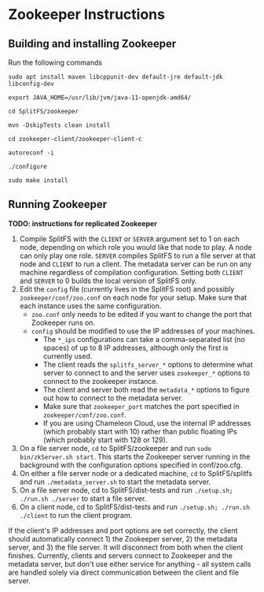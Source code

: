 # Zookeeper Instructions


## Building and installing Zookeeper
Run the following commands
```
sudo apt install maven libcppunit-dev default-jre default-jdk libconfig-dev

export JAVA_HOME=/usr/lib/jvm/java-11-openjdk-amd64/

cd SplitFS/zookeeper

mvn -DskipTests clean install

cd zookeeper-client/zookeeper-client-c

autoreconf -i

./configure

sudo make install

```

## Running Zookeeper
**TODO: instructions for replicated Zookeeper**

1. Compile SplitFS with the `CLIENT` or `SERVER` argument set to 1 on each node, depending on which role you would like that node to play. A node can only play one role. `SERVER` compiles SplitFS to run a file server at that node and `CLIENT` to run a client. The metadata server can be run on any machine regardless of compilation configuration. Setting both `CLIENT` and `SERVER` to 0 builds the local version of SplitFS only.
2. Edit the `config` file (currently lives in the SplitFS root) and possibly `zookeeper/conf/zoo.conf` on each node for your setup. Make sure that each instance uses the same configuration.
    - `zoo.conf` only needs to be edited if you want to change the port that Zookeeper runs on. 
    - `config` should be modified to use the IP addresses of your machines.
        - The `*_ips` configurations can take a comma-separated list (no spaces) of up to 8 IP addresses, although only the first is currently used.
        - The client reads the `splitfs_server_*` options to determine what server to connect to and the server uses `zookeeper_*` options to connect to the zookeeper instance. 
        - The client and server both read the `metadata_*` options to figure out how to connect to the metadata server.
        - Make sure that `zookeeper_port` matches the port specified in `zookeeper/conf/zoo.conf`. 
        - If you are using Chameleon Cloud, use the internal IP addresses (which probably start with 10) rather than public floating IPs (which probably start with 128 or 129).
3. On a file server node, `cd` to SplitFS/zookeeper and run `sudo bin/zkServer.sh start`. This starts the Zookeeper server running in the background with the configuration options specified in conf/zoo.cfg. 
4. On either a file server node or a dedicated machine, `cd` to SplitFS/splitfs and run `./metadata_server.sh` to start the metadata server. 
5. On a file server node, cd to SplitFS/dist-tests and run `./setup.sh; ./run.sh ./server` to start a file server.
6. On a client node, cd to SplitFS/dist-tests and run `./setup.sh; ./run.sh ./client` to run the client program. 

If the client's IP addresses and port options are set correctly, the client should automatically connect 1) the Zookeeper server, 2) the metadata server, and 3) the file server. It will disconnect from both when the client finishes. Currently, clients and servers connect to Zookeeper and the metadata server, but don't use either service for anything - all system calls are handled solely via direct communication between the client and file server.

